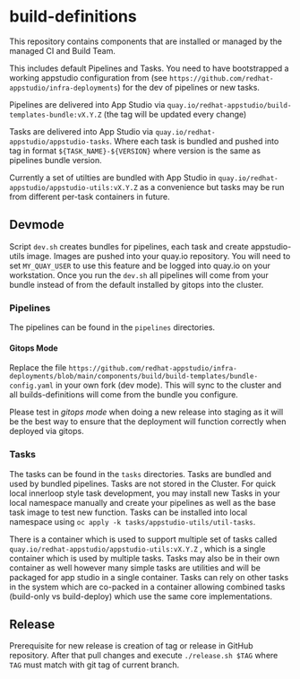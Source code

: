 # build-definitions

This repository contains components that are installed or managed by the managed CI and Build Team.

This includes default Pipelines and Tasks. You need to have bootstrapped a working appstudio configuration from (see `https://github.com/redhat-appstudio/infra-deployments`) for the dev of pipelines or new tasks.

Pipelines are delivered into App Studio via `quay.io/redhat-appstudio/build-templates-bundle:vX.Y.Z` (the tag will be updated every change)

Tasks are delivered into App Studio via `quay.io/redhat-appstudio/appstudio-tasks`. Where each task is bundled and pushed into tag in format `${TASK_NAME}-${VERSION}` where version is the same as pipelines bundle version.

Currently a set of utilties are bundled with App Studio in `quay.io/redhat-appstudio/appstudio-utils:vX.Y.Z` as a convenience but tasks may be run from different per-task containers in future.

## Devmode

Script `dev.sh` creates bundles for pipelines, each task and create appstudio-utils image. Images are pushed into your quay.io repository. You will need to set `MY_QUAY_USER` to use this feature and be logged into quay.io on your workstation.
Once you run the `dev.sh` all pipelines will come from your bundle instead of from the default installed by gitops into the cluster.

### Pipelines

The pipelines can be found in the `pipelines` directories.

#### Gitops Mode

Replace the file `https://github.com/redhat-appstudio/infra-deployments/blob/main/components/build/build-templates/bundle-config.yaml` in your own fork (dev mode). This will sync to the cluster and all builds-definitions will come from the bundle you configure.

Please test in _gitops mode_ when doing a new release into staging as it will be the best way to ensure that the deployment will function correctly when deployed via gitops.

### Tasks

The tasks can be found in the `tasks` directories. Tasks are bundled and used by bundled pipelines. Tasks are not stored in the Cluster.
For quick local innerloop style task development, you may install new Tasks in your local namespace manually and create your pipelines as well as the base task image to test new function. Tasks can be installed into local namespace using `oc apply -k tasks/appstudio-utils/util-tasks`.

There is a container which is used to support multiple set of tasks called `quay.io/redhat-appstudio/appstudio-utils:vX.Y.Z` , which is a single container which is used by multiple tasks. Tasks may also be in their own container as well however many simple tasks are utilities and will be packaged for app studio in a single container. Tasks can rely on other tasks in the system which are co-packed in a container allowing combined tasks (build-only vs build-deploy) which use the same core implementations.

## Release

Prerequisite for new release is creation of tag or release in GitHub repository. After that pull changes and execute `./release.sh $TAG` where `TAG` must match with git tag of current branch.
